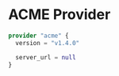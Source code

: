 # ACME Provider

[embedmd]:# (acme.tf)
```tf
provider "acme" {
  version = "v1.4.0"

  server_url = null
}
```

